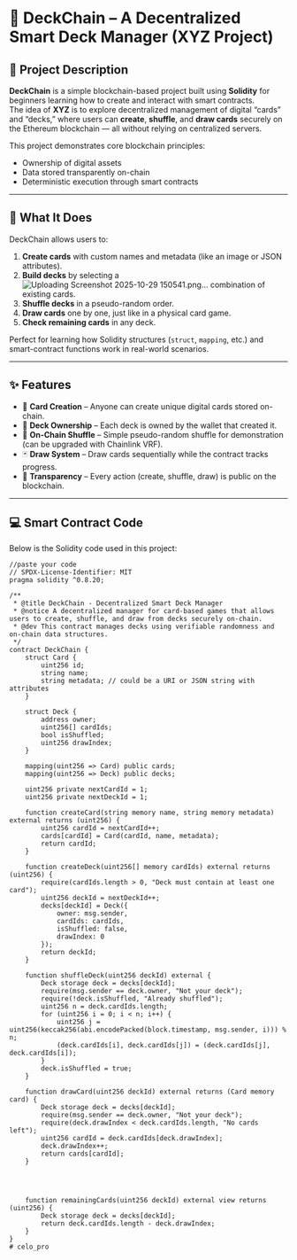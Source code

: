 # 🎴 DeckChain – A Decentralized Smart Deck Manager (XYZ Project)

## 🧩 Project Description
**DeckChain** is a simple blockchain-based project built using **Solidity** for beginners learning how to create and interact with smart contracts.  
The idea of **XYZ** is to explore decentralized management of digital “cards” and “decks,” where users can **create**, **shuffle**, and **draw cards** securely on the Ethereum blockchain — all without relying on centralized servers.

This project demonstrates core blockchain principles:
- Ownership of digital assets  
- Data stored transparently on-chain  
- Deterministic execution through smart contracts  

---

## 🚀 What It Does
DeckChain allows users to:
1. **Create cards** with custom names and metadata (like an image or JSON attributes).  
2. **Build decks** by selecting a![Uploading Screenshot 2025-10-29 150541.png…]()
 combination of existing cards.  
3. **Shuffle decks** in a pseudo-random order.  
4. **Draw cards** one by one, just like in a physical card game.  
5. **Check remaining cards** in any deck.  

Perfect for learning how Solidity structures (`struct`, `mapping`, etc.) and smart-contract functions work in real-world scenarios.

---

## ✨ Features
- 🧱 **Card Creation** – Anyone can create unique digital cards stored on-chain.  
- 🔐 **Deck Ownership** – Each deck is owned by the wallet that created it.  
- 🎲 **On-Chain Shuffle** – Simple pseudo-random shuffle for demonstration (can be upgraded with Chainlink VRF).  
- 🃏 **Draw System** – Draw cards sequentially while the contract tracks progress.  
- 📜 **Transparency** – Every action (create, shuffle, draw) is public on the blockchain.  

---

## 💻 Smart Contract Code
Below is the Solidity code used in this project:

```solidity
//paste your code  
// SPDX-License-Identifier: MIT
pragma solidity ^0.8.20;

/**
 * @title DeckChain - Decentralized Smart Deck Manager
 * @notice A decentralized manager for card-based games that allows users to create, shuffle, and draw from decks securely on-chain.
 * @dev This contract manages decks using verifiable randomness and on-chain data structures.
 */
contract DeckChain {
    struct Card {
        uint256 id;
        string name;
        string metadata; // could be a URI or JSON string with attributes
    }

    struct Deck {
        address owner;
        uint256[] cardIds;
        bool isShuffled;
        uint256 drawIndex;
    }

    mapping(uint256 => Card) public cards;
    mapping(uint256 => Deck) public decks;

    uint256 private nextCardId = 1;
    uint256 private nextDeckId = 1;

    function createCard(string memory name, string memory metadata) external returns (uint256) {
        uint256 cardId = nextCardId++;
        cards[cardId] = Card(cardId, name, metadata);
        return cardId;
    }

    function createDeck(uint256[] memory cardIds) external returns (uint256) {
        require(cardIds.length > 0, "Deck must contain at least one card");
        uint256 deckId = nextDeckId++;
        decks[deckId] = Deck({
            owner: msg.sender,
            cardIds: cardIds,
            isShuffled: false,
            drawIndex: 0
        });
        return deckId;
    }

    function shuffleDeck(uint256 deckId) external {
        Deck storage deck = decks[deckId];
        require(msg.sender == deck.owner, "Not your deck");
        require(!deck.isShuffled, "Already shuffled");
        uint256 n = deck.cardIds.length;
        for (uint256 i = 0; i < n; i++) {
            uint256 j = uint256(keccak256(abi.encodePacked(block.timestamp, msg.sender, i))) % n;
            (deck.cardIds[i], deck.cardIds[j]) = (deck.cardIds[j], deck.cardIds[i]);
        }
        deck.isShuffled = true;
    }

    function drawCard(uint256 deckId) external returns (Card memory card) {
        Deck storage deck = decks[deckId];
        require(msg.sender == deck.owner, "Not your deck");
        require(deck.drawIndex < deck.cardIds.length, "No cards left");
        uint256 cardId = deck.cardIds[deck.drawIndex];
        deck.drawIndex++;
        return cards[cardId];
    }




    function remainingCards(uint256 deckId) external view returns (uint256) {
        Deck storage deck = decks[deckId];
        return deck.cardIds.length - deck.drawIndex;
    }
}
# celo_pro
